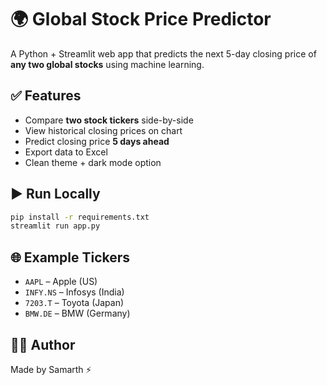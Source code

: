 # 🌍 Global Stock Price Predictor

A Python + Streamlit web app that predicts the next 5-day closing price of **any two global stocks** using machine learning.

## ✅ Features
- Compare **two stock tickers** side-by-side
- View historical closing prices on chart
- Predict closing price **5 days ahead**
- Export data to Excel
- Clean theme + dark mode option

## ▶️ Run Locally
```bash
pip install -r requirements.txt
streamlit run app.py
```

## 🌐 Example Tickers
- `AAPL` – Apple (US)
- `INFY.NS` – Infosys (India)
- `7203.T` – Toyota (Japan)
- `BMW.DE` – BMW (Germany)

## 👨‍💻 Author
Made by Samarth ⚡
